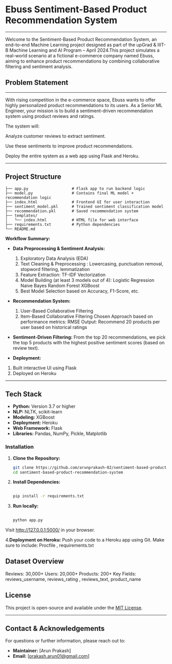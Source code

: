 # Ebuss Sentiment-Based Product Recommendation System
---
Welcome to the Sentiment-Based Product Recommendation System, an end-to-end Machine Learning project designed as part of the upGrad & IIIT-B Machine Learning and AI Program – April 2024.This project simulates a real-world scenario at a fictional e-commerce company named Ebuss, aiming to enhance product recommendations by combining collaborative filtering and sentiment analysis.


## Problem Statement
---
With rising competition in the e-commerce space, Ebuss wants to offer highly personalized product recommendations to its users. As a Senior ML Engineer, your mission is to build a sentiment-driven recommendation system using product reviews and ratings.

The system will:

Analyze customer reviews to extract sentiment.

Use these sentiments to improve product recommendations.

Deploy the entire system as a web app using Flask and Heroku.


---

  ## Project Structure

```
├── app.py                   # Flask app to run backend logic
├── model.py                 # Contains final ML model + recommendation logic
├── index.html               # Frontend UI for user interaction
├── sentiment_model.pkl      # Trained sentiment classification model
├── recommendation.pkl       # Saved recommendation system
├── templates/
│   └── index.html           # HTML file for web interface
├── requirements.txt         # Python dependencies
└── README.md                
```

**Workflow Summary:**
- **Data Preprocessing & Sentiment Analysis:**
  1.  Exploratory Data Analysis (EDA)
  2.  Text Cleaning & Preprocessing : Lowercasing, punctuation removal, stopword filtering, lemmatization
  3.  Feature Extraction: TF-IDF Vectorization
  4.  Model Building (at least 3 models out of 4):
      Logistic Regression
      Naive Bayes
      Random Forest
      XGBoost
  6.  Best Model Selection based on Accuracy, F1-Score, etc.

- **Recommendation System:**
  1.  User-Based Collaborative Filtering
  2.  Item-Based Collaborative Filtering
Chosen Approach based on performance metrics: RMSE
Output: Recommend 20 products per user based on historical ratings

-  **Sentiment-Driven Filtering:**
From the top 20 recommendations, we pick the top 5 products with the highest positive sentiment scores (based on review text).

-  **Deployment:**
 1.  Built interactive UI using Flask
 2.  Deployed on Heroku

---

## Tech Stack

- **Python:** Version 3.7 or higher
- **NLP:** NLTK, scikit-learn
- **Modeling:** XGBoost
- **Deployment:** Heroku
- **Web Framework:** Flask
- **Libraries:**  Pandas, NumPy, Pickle, Matplotlib


### Installation

1. **Clone the Repository:**

   ```bash
   git clone https://github.com/arunprakash-02/sentiment-based-product-recommendation-system.git
   cd sentiment-based-product-recommendation-system
   ```

2. **Install Dependencies:**

   ```bash
  
   pip install -r requirements.txt
   ```
3. **Run locally:**

   ```bash
  
   python app.py
   ```
  Visit http://127.0.0.1:5000/ in your browser.

4.**Deployment on Heroku:**
  Push your code to a Heroku app using Git.
  Make sure to include: Procfile , requirements.txt

## Dataset Overview
  Reviews: 30,000+
  Users: 20,000+
  Products: 200+
  Key Fields:  reviews_username, reviews_rating , reviews_text, product_name

## License

This project is open-source and available under the [MIT License](LICENSE).

---

## Contact & Acknowledgements

For questions or further information, please reach out to:

- **Maintainer:** [Arun Prakash]
- **Email:** [prakash.arun01@gmail.com]
